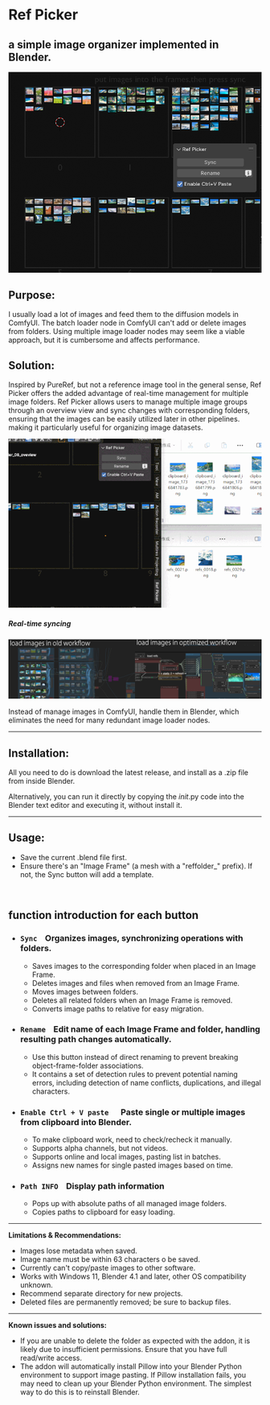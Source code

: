 # Ref Picker

## a simple image organizer implemented in Blender.

![01.png](/images/ref-picker-img01.png)

## Purpose:

I usually load a lot of images and feed them to the diffusion models in ComfyUI. The batch loader node in ComfyUI can't add or delete images from folders. Using multiple image loader nodes may seem like a viable approach, but it is cumbersome and affects performance.

## Solution:

Inspired by PureRef, but not a reference image tool in the general sense, Ref Picker offers the added advantage of real-time management for multiple image folders. Ref Picker allows users to manage multiple image groups through an overview view and sync changes with corresponding folders, ensuring that the images can be easily utilized later in other pipelines. making it particularly useful for organizing image datasets.

![ref-picker-ani01](/images/ref-picker-ani01.gif)

##### Real-time syncing

![op.png](/images/ref-picker-img02-optimized.png)

Instead of manage images in ComfyUI, handle them in Blender, which eliminates the need for many redundant image loader nodes.

* * *

## **Installation:**

All you need to do is download the latest release, and install as a .zip file from inside Blender.

Alternatively, you can run it directly by copying the *init*.py code into the Blender text editor and executing it, without install it.

* * *

## **Usage:**

- Save the current .blend file first.
- Ensure there's an "Image Frame" (a mesh with a "reffolder_" prefix). If not, the Sync button will add a template.

&nbsp;

## **function introduction for each button**

- ### `Sync`    Organizes images, synchronizing operations with folders.
    
    - Saves images to the corresponding folder when placed in an Image Frame.
    - Deletes images and files when removed from an Image Frame.
    - Moves images between folders.
    - Deletes all related folders when an Image Frame is removed.
    - Converts image paths to relative for easy migration.
- ### `Rename`    Edit name of each Image Frame and folder, handling resulting path changes automatically.
    
    - Use this button instead of direct renaming to prevent breaking object-frame-folder associations.
    - It contains a set of detection rules to prevent potential naming errors, including detection of name conflicts, duplications, and illegal characters.
- ### `Enable Ctrl + V paste `    Paste single or multiple images from clipboard into Blender.
    
    - To make clipboard work, need to check/recheck it manually.
    - Supports alpha channels, but not videos.
    - Supports online and local images, pasting list in batches.
    - Assigns new names for single pasted images based on time.
- ### **`Path INFO`**    Display path information
    
    - Pops up with absolute paths of all managed image folders.
    - Copies paths to clipboard for easy loading.

* * *

**Limitations & Recommendations:**

- Images lose metadata when saved.
- Image name must be within 63 characters o be saved.
- Currently can't copy/paste images to other software.
- Works with Windows 11, Blender 4.1 and later, other OS compatibility unknown.
-  Recommend separate directory for new projects.
- Deleted files are permanently removed; be sure to backup files.

* * *

**Known issues and solutions:**

- If you are unable to delete the folder as expected with the addon, it is likely due to insufficient permissions. Ensure that you have full read/write access.
- The addon will automatically install Pillow into your Blender Python environment to support image pasting. If Pillow installation fails, you may need to clean up your Blender Python environment. The simplest way to do this is to reinstall Blender.
